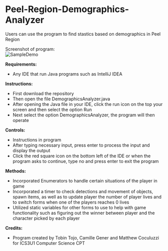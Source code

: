 # Peel-Region-Demographics-Analyzer
Users can use the program to find stastics based on demographics in Peel Region

Screenshot of program:
<br />![SampleDemo](https://user-images.githubusercontent.com/69814148/105614815-d9c6dc80-5d99-11eb-9ffa-8c0f44282619.png)

__Requirements:__ 
- Any IDE that run Java programs such as IntelliJ IDEA 

 __Instructions:__
- First download the repository
- Then open the file DemographicsAnalyzer.java
- After opening the Java file in your IDE, click the run icon on the top your screen and then select the option Run
- Next select the option DemographicsAnalyzer, the program will then operate

__Controls:__ 
- Instructions in program
- After typing necessary input, press enter to process the input and display the output
- Click the red square icon on the bottom left of the IDE or when the program asks to continue, type no and press enter to exit the program

__Methods:__ 
- Incorporated Enumerators to handle certain situations of the player in game
- Incorporated a timer to check detections and movement of objects,  spawn items, as well as to update player the number of player lives and to switch forms when one of the players reaches 0 lives
- Utilized static variables for other forms to use to help with game functionality such as figuring out the winner between player and the character picked by each player

__Credits:__
- Program created by Tobin Tojo, Camille Gener and Matthew Coculuzzi for ICS3U1 Computer Science CPT
